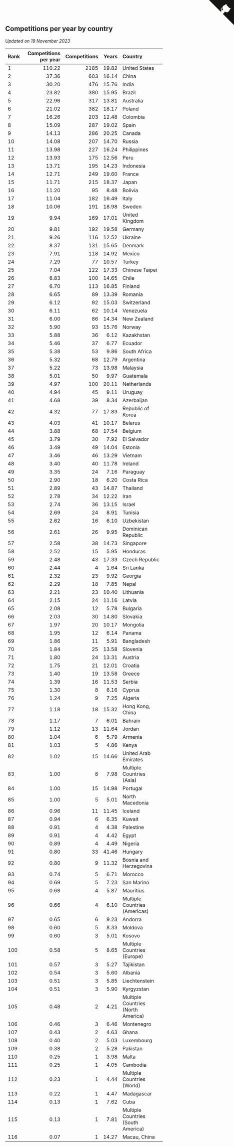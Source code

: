 ## Competitions per year by country

*Updated on 19 November 2023*

| Rank | Competitions per year | Competitions | Years | Country |
| :--- | ---: | ---: | ---: | :--- |
| 1 | 110.22 | 2185 | 19.82 | United States |
| 2 | 37.36 | 603 | 16.14 | China |
| 3 | 30.20 | 476 | 15.76 | India |
| 4 | 23.82 | 380 | 15.95 | Brazil |
| 5 | 22.96 | 317 | 13.81 | Australia |
| 6 | 21.02 | 382 | 18.17 | Poland |
| 7 | 16.26 | 203 | 12.48 | Colombia |
| 8 | 15.09 | 287 | 19.02 | Spain |
| 9 | 14.13 | 286 | 20.25 | Canada |
| 10 | 14.08 | 207 | 14.70 | Russia |
| 11 | 13.98 | 227 | 16.24 | Philippines |
| 12 | 13.93 | 175 | 12.56 | Peru |
| 13 | 13.71 | 195 | 14.23 | Indonesia |
| 14 | 12.71 | 249 | 19.60 | France |
| 15 | 11.71 | 215 | 18.37 | Japan |
| 16 | 11.20 | 95 | 8.48 | Bolivia |
| 17 | 11.04 | 182 | 16.49 | Italy |
| 18 | 10.06 | 191 | 18.98 | Sweden |
| 19 | 9.94 | 169 | 17.01 | United Kingdom |
| 20 | 9.81 | 192 | 19.58 | Germany |
| 21 | 9.26 | 116 | 12.52 | Ukraine |
| 22 | 8.37 | 131 | 15.65 | Denmark |
| 23 | 7.91 | 118 | 14.92 | Mexico |
| 24 | 7.29 | 77 | 10.57 | Turkey |
| 25 | 7.04 | 122 | 17.33 | Chinese Taipei |
| 26 | 6.83 | 100 | 14.65 | Chile |
| 27 | 6.70 | 113 | 16.85 | Finland |
| 28 | 6.65 | 89 | 13.39 | Romania |
| 29 | 6.12 | 92 | 15.03 | Switzerland |
| 30 | 6.11 | 62 | 10.14 | Venezuela |
| 31 | 6.00 | 86 | 14.34 | New Zealand |
| 32 | 5.90 | 93 | 15.76 | Norway |
| 33 | 5.88 | 36 | 6.12 | Kazakhstan |
| 34 | 5.46 | 37 | 6.77 | Ecuador |
| 35 | 5.38 | 53 | 9.86 | South Africa |
| 36 | 5.32 | 68 | 12.79 | Argentina |
| 37 | 5.22 | 73 | 13.98 | Malaysia |
| 38 | 5.01 | 50 | 9.97 | Guatemala |
| 39 | 4.97 | 100 | 20.11 | Netherlands |
| 40 | 4.94 | 45 | 9.11 | Uruguay |
| 41 | 4.68 | 39 | 8.34 | Azerbaijan |
| 42 | 4.32 | 77 | 17.83 | Republic of Korea |
| 43 | 4.03 | 41 | 10.17 | Belarus |
| 44 | 3.88 | 68 | 17.54 | Belgium |
| 45 | 3.79 | 30 | 7.92 | El Salvador |
| 46 | 3.49 | 49 | 14.04 | Estonia |
| 47 | 3.46 | 46 | 13.29 | Vietnam |
| 48 | 3.40 | 40 | 11.78 | Ireland |
| 49 | 3.35 | 24 | 7.16 | Paraguay |
| 50 | 2.90 | 18 | 6.20 | Costa Rica |
| 51 | 2.89 | 43 | 14.87 | Thailand |
| 52 | 2.78 | 34 | 12.22 | Iran |
| 53 | 2.74 | 36 | 13.15 | Israel |
| 54 | 2.69 | 24 | 8.91 | Tunisia |
| 55 | 2.62 | 16 | 6.10 | Uzbekistan |
| 56 | 2.61 | 26 | 9.95 | Dominican Republic |
| 57 | 2.58 | 38 | 14.73 | Singapore |
| 58 | 2.52 | 15 | 5.95 | Honduras |
| 59 | 2.48 | 43 | 17.33 | Czech Republic |
| 60 | 2.44 | 4 | 1.64 | Sri Lanka |
| 61 | 2.32 | 23 | 9.92 | Georgia |
| 62 | 2.29 | 18 | 7.85 | Nepal |
| 63 | 2.21 | 23 | 10.40 | Lithuania |
| 64 | 2.15 | 24 | 11.16 | Latvia |
| 65 | 2.08 | 12 | 5.78 | Bulgaria |
| 66 | 2.03 | 30 | 14.80 | Slovakia |
| 67 | 1.97 | 20 | 10.17 | Mongolia |
| 68 | 1.95 | 12 | 6.14 | Panama |
| 69 | 1.86 | 11 | 5.91 | Bangladesh |
| 70 | 1.84 | 25 | 13.58 | Slovenia |
| 71 | 1.80 | 24 | 13.31 | Austria |
| 72 | 1.75 | 21 | 12.01 | Croatia |
| 73 | 1.40 | 19 | 13.58 | Greece |
| 74 | 1.39 | 16 | 11.53 | Serbia |
| 75 | 1.30 | 8 | 6.16 | Cyprus |
| 76 | 1.24 | 9 | 7.25 | Algeria |
| 77 | 1.18 | 18 | 15.32 | Hong Kong, China |
| 78 | 1.17 | 7 | 6.01 | Bahrain |
| 79 | 1.12 | 13 | 11.64 | Jordan |
| 80 | 1.04 | 6 | 5.79 | Armenia |
| 81 | 1.03 | 5 | 4.86 | Kenya |
| 82 | 1.02 | 15 | 14.66 | United Arab Emirates |
| 83 | 1.00 | 8 | 7.98 | Multiple Countries (Asia) |
| 84 | 1.00 | 15 | 14.98 | Portugal |
| 85 | 1.00 | 5 | 5.01 | North Macedonia |
| 86 | 0.96 | 11 | 11.45 | Iceland |
| 87 | 0.94 | 6 | 6.35 | Kuwait |
| 88 | 0.91 | 4 | 4.38 | Palestine |
| 89 | 0.91 | 4 | 4.42 | Egypt |
| 90 | 0.89 | 4 | 4.49 | Nigeria |
| 91 | 0.80 | 33 | 41.46 | Hungary |
| 92 | 0.80 | 9 | 11.32 | Bosnia and Herzegovina |
| 93 | 0.74 | 5 | 6.71 | Morocco |
| 94 | 0.69 | 5 | 7.23 | San Marino |
| 95 | 0.68 | 4 | 5.87 | Mauritius |
| 96 | 0.66 | 4 | 6.10 | Multiple Countries (Americas) |
| 97 | 0.65 | 6 | 9.23 | Andorra |
| 98 | 0.60 | 5 | 8.33 | Moldova |
| 99 | 0.60 | 3 | 5.01 | Kosovo |
| 100 | 0.58 | 5 | 8.65 | Multiple Countries (Europe) |
| 101 | 0.57 | 3 | 5.27 | Tajikistan |
| 102 | 0.54 | 3 | 5.60 | Albania |
| 103 | 0.51 | 3 | 5.85 | Liechtenstein |
| 104 | 0.51 | 3 | 5.90 | Kyrgyzstan |
| 105 | 0.48 | 2 | 4.21 | Multiple Countries (North America) |
| 106 | 0.46 | 3 | 6.46 | Montenegro |
| 107 | 0.43 | 2 | 4.63 | Ghana |
| 108 | 0.40 | 2 | 5.03 | Luxembourg |
| 109 | 0.38 | 2 | 5.28 | Pakistan |
| 110 | 0.25 | 1 | 3.98 | Malta |
| 111 | 0.25 | 1 | 4.05 | Cambodia |
| 112 | 0.23 | 1 | 4.44 | Multiple Countries (World) |
| 113 | 0.22 | 1 | 4.47 | Madagascar |
| 114 | 0.13 | 1 | 7.62 | Cuba |
| 115 | 0.13 | 1 | 7.81 | Multiple Countries (South America) |
| 116 | 0.07 | 1 | 14.27 | Macau, China |


<a href="https://github.com/JustinTimeCuber/wca_statistics" class="github-corner" aria-label="View source on Github"><svg width="80" height="80" viewBox="0 0 250 250" style="fill:#151513; color:#fff; position: absolute; top: 0; border: 0; right: 0;" aria-hidden="true"><path d="M0,0 L115,115 L130,115 L142,142 L250,250 L250,0 Z"></path><path d="M128.3,109.0 C113.8,99.7 119.0,89.6 119.0,89.6 C122.0,82.7 120.5,78.6 120.5,78.6 C119.2,72.0 123.4,76.3 123.4,76.3 C127.3,80.9 125.5,87.3 125.5,87.3 C122.9,97.6 130.6,101.9 134.4,103.2" fill="currentColor" style="transform-origin: 130px 106px;" class="octo-arm"></path><path d="M115.0,115.0 C114.9,115.1 118.7,116.5 119.8,115.4 L133.7,101.6 C136.9,99.2 139.9,98.4 142.2,98.6 C133.8,88.0 127.5,74.4 143.8,58.0 C148.5,53.4 154.0,51.2 159.7,51.0 C160.3,49.4 163.2,43.6 171.4,40.1 C171.4,40.1 176.1,42.5 178.8,56.2 C183.1,58.6 187.2,61.8 190.9,65.4 C194.5,69.0 197.7,73.2 200.1,77.6 C213.8,80.2 216.3,84.9 216.3,84.9 C212.7,93.1 206.9,96.0 205.4,96.6 C205.1,102.4 203.0,107.8 198.3,112.5 C181.9,128.9 168.3,122.5 157.7,114.1 C157.9,116.9 156.7,120.9 152.7,124.9 L141.0,136.5 C139.8,137.7 141.6,141.9 141.8,141.8 Z" fill="currentColor" class="octo-body"></path></svg></a><style>.github-corner:hover .octo-arm{animation:octocat-wave 560ms ease-in-out}@keyframes octocat-wave{0%,100%{transform:rotate(0)}20%,60%{transform:rotate(-25deg)}40%,80%{transform:rotate(10deg)}}@media (max-width:500px){.github-corner:hover .octo-arm{animation:none}.github-corner .octo-arm{animation:octocat-wave 560ms ease-in-out}}</style>
